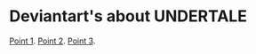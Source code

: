 # Deviantart's about UNDERTALE 
[Point 1](https://sasucchi95.deviantart.com/gallery/?catpath=&edit=0&q=UNDERTALE&utm_source=github&utm_campaign=github).
[Point 2](https://sasucchi95.deviantart.com/gallery/?catpath=&edit=0&q=frisk&utm_source=github&utm_campaign=github).
[Point 3](https://sasucchi95.deviantart.com/gallery/?catpath=&edit=0&q=chara&utm_source=github&utm_campaign=github).
